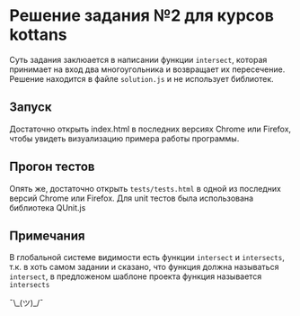 # Решение задания №2 для курсов kottans
Суть задания заклюается в написании функции `intersect`, которая принимает на вход два многоугольника и возвращает их пересечение. Решение находится в файле `solution.js` и не использует библиотек.
## Запуск
Достаточно открыть index.html в последних версиях Chrome или Firefox, чтобы увидеть визуализацию примера работы программы.
## Прогон тестов
Опять же, достаточно открыть `tests/tests.html` в одной из последних версий Chrome или Firefox. Для unit тестов была использована библиотека QUnit.js
## Примечания
В глобальной системе видимости есть функции `intersect` и `intersects`, т.к. в хоть самом задании и сказано, что функция должна называться `intersect`, в предложеном шаблоне проекта функция называется `intersects`

¯\\\_(ツ)\_/¯
